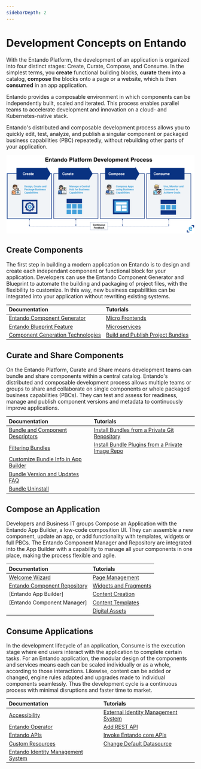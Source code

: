 ```yaml
---
sidebarDepth: 2
---
```


# Development Concepts on Entando
 
With the Entando Platform, the development of an application is organized into four distinct stages: Create, Curate, Compose, and Consume. In the simplest terms, you **create** functional building blocks, **curate** them into a catalog, **compose** the blocks onto a page or a website, which is then **consumed** in an app application.

Entando provides a composable environment in which components can be independently built, scaled and iterated. This process enables parallel teams to accelerate development and innovation on a cloud- and Kubernetes-native stack.

Entando's distributed and composable development process allows you to quickly edit, test, analyze, and publish a singular component or packaged business capabilities (PBC) repeatedly, without rebuilding other parts of your application.

![Entando Platform Development Process](./img/concepts.png)

## Create Components 
The first step in building a modern application on Entando is to design and create each independant component or functional block for your application. Developers can use the Entando Component Generator and Blueprint to automate the building and packaging of project files, with the flexibility to customize. In this way, new business capabilities can be integrated into your application without rewriting existing systems. 

| Documentation | Tutorials        |
| :------------ | :--------- |
| [Entando Component Generator](../create/component-gen-overview.md) | [Micro Frontends](../../tutorials/create/mfe/) |
| [Entando Blueprint Feature](../create/blueprint-features.md) | [Microservices](../../tutorials/create/ms/generate-microservices-and-micro-frontends.md) |
| [Component Generation Technologies](../create/component-gen-tech.md) | [Build and Publish Project Bundles](../../tutorials/create/pb/publish-project-bundle.md) |


	
## Curate and Share Components 
On the Entando Platform, Curate and Share means development teams can bundle and share components within a central catalog. Entando's distributed and composable development process allows multiple teams or groups to share and collaborate on single components or whole packaged business capabilities (PBCs). They can test and assess for readiness,  manage and publish component versions and metadata to continuously improve applications. 

| Documentation | Tutorials        |
| :------------ | :-------- |
| [Bundle and Component Descriptors](../curate/ecr-bundle-details.md) | [Install Bundles from a Private Git Repository](../../tutorials/curate/ecr-private-git-repo.md) |
| [Filtering Bundles](../curate/ecr-bundle-filters.md) | [Install Bundle Plugins from a Private Image Repo](../../tutorials/curate/ecr-private-images.md) |
| [Customize Bundle Info in App Builder](../curate/ecr-bundle-presentation-config.md) |   |
| [Bundle Version and Updates FAQ](../curate/ecr-bundle-versions-faq.md) |  |
| [Bundle Uninstall](../curate/ecr-uninstall-flow.md) |  |


## Compose an Application 
Developers and Business IT groups Compose an Application with the Entando App Builder, a low-code composition UI. They can assemble a new component, update an app, or add functionality with templates, widgets or full PBCs. The Entando Component Manager and Repository are integrated into the App Builder with a capability to manage all your components in one place, making the process flexible and agile.

| Documentation | Tutorials        |
| :------------ | :-------- |
| [Welcome Wizard](../compose/welcome-wizard.md) | [Page Management](../../tutorials/compose/page-management.md) |
| [Entando Component Repository](../compose/ecr-overview.md) | [Widgets and Fragments](../../tutorials/compose/widgets-fragments.md) |
| [Entando App Builder]<!--(../compose/app-builder.md)--> | [Content Creation](../../tutorials/compose/content-tutorial.md) |
| [Entando Component Manager]<!--(../compose/ecm-overview.md)--> | [Content Templates](../../tutorials/compose/content-templates-tutorial.md)  |
|  | [Digital Assets](../../tutorials/compose/digital-assets-tutorial.md) |

## Consume Applications 
In the development lifecycle of an application, Consume is the execution stage where end users interact with the application to complete certain tasks. For an Entando application, the modular design of the components and services means each can be scaled individually or as a whole, according to those interactions. Likewise, content can be added or changed, engine rules adapted and upgrades made to individual components seamlessly. Thus the development cycle is a continuous process with minimal disruptions and faster time to market.



| Documentation | Tutorials        |
| :------------ | :-------- |
| [Accessibility](../consume/accessibility.md) | [External Identity Management System](../../tutorials/devops/external-id-management.md) |
| [Entando Operator](../consume/operator-intro.md) | [Add REST API](../../tutorials/devops/add-rest-api.md) |
| [Entando APIs](../consume/entando-apis.md) | [Invoke Entando core APIs](../../tutorials/devops/build-core-image.md) |
| [Custom Resources](../consume/custom-resources.md) | [Change Default Datasource](../../tutorials/devops/change-default-datasource.md) |
| [Entando Identity Management System](../consume/identity-management.md) |  |

